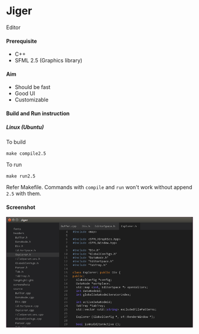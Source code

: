 # Jiger

Editor

#### Prerequisite
- C++
- SFML 2.5 (Graphics library)

#### Aim
- Should be fast
- Good UI
- Customizable

#### Build and Run instruction
##### Linux (Ubuntu)
To build
```
make compile2.5
```

To run
```
make run2.5
```

Refer Makefile. Commands with `compile` and `run` won't work without append `2.5` with them.

#### Screenshot
![Ubuntu Screenshot](/screenshots/ubuntu2.png?raw=true "Ubuntu Screenshot")

